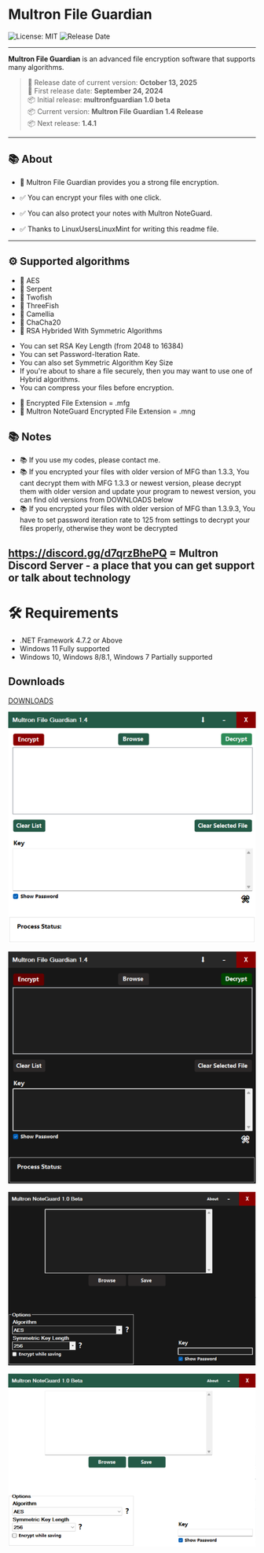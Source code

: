 # Multron File Guardian

![License: MIT](https://img.shields.io/badge/License-MIT-blue.svg)
![Release Date](https://img.shields.io/badge/Release%20Date-2025--10--13-darkseagreen)

---

**Multron File Guardian** is an advanced file encryption software that supports many algorithms.
> 📅 Release date of current version: **October 13, 2025**   
> 📅 First release date: **September 24, 2024**   
> 📦 Initial release: **multronfguardian 1.0 beta**   
> 📦 Current version: **Multron File Guardian 1.4 Release**   
> 📦 Next release: **1.4.1**

---

## 📚 About
 
- 🔐 Multron File Guardian provides you a strong file encryption.
- ✅ You can encrypt your files with one click.
- ✅ You can also protect your notes with Multron NoteGuard.

- ✅ Thanks to LinuxUsersLinuxMint for writing this readme file.

---

## ⚙️ Supported algorithms

- 🔐 AES
- 🔐 Serpent
- 🔐 Twofish
- 🔐 ThreeFish
- 🔐 Camellia
- 🔐 ChaCha20
- 🔐 RSA Hybrided With Symmetric Algorithms

* You can set RSA Key Length (from 2048 to 16384)
* You can set Password-Iteration Rate.
* You can also set Symmetric Algorithm Key Size
* If you're about to share a file securely, then you may want to use one of Hybrid algorithms.
* You can compress your files before encryption.
- 🔐 Encrypted File Extension = .mfg
- 🔐 Multron NoteGuard Encrypted File Extension = .mng
## 📚 Notes

- 📚 If you use my codes, please contact me.
- 📚 If you encrypted your files with older version of MFG than 1.3.3, You cant decrypt them with MFG 1.3.3 or newest version, please decrypt them with older version and update your program to newest version, you can find old versions from DOWNLOADS below
- 📚 If you encrypted your files with older version of MFG than 1.3.9.3, You have to set password iteration rate to 125 from settings to decrypt your files properly, otherwise they wont be decrypted

##  https://discord.gg/d7qrzBhePQ  =   Multron Discord Server - a place that you can get support or talk about technology


# 🛠️ Requirements
- .NET Framework 4.7.2 or Above
- Windows 11 Fully supported
- Windows 10, Windows 8/8.1, Windows 7 Partially supported


## Downloads

[DOWNLOADS](https://github.com/drwellss/MultronFguardian/releases)

![alt text](https://github.com/drwellss/MultronFguardian/blob/mfg1.4_r/mfguard.png?raw=true)

![alt text](https://github.com/drwellss/MultronFguardian/blob/mfg1.4_r/mfgdark.png?raw=true)



![alt text](https://github.com/drwellss/MultronFguardian/blob/mfg1.4_r/mnguard.png?raw=true)

![alt text](https://github.com/drwellss/MultronFguardian/blob/mfg1.4_r/mngdark.png?raw=true)
